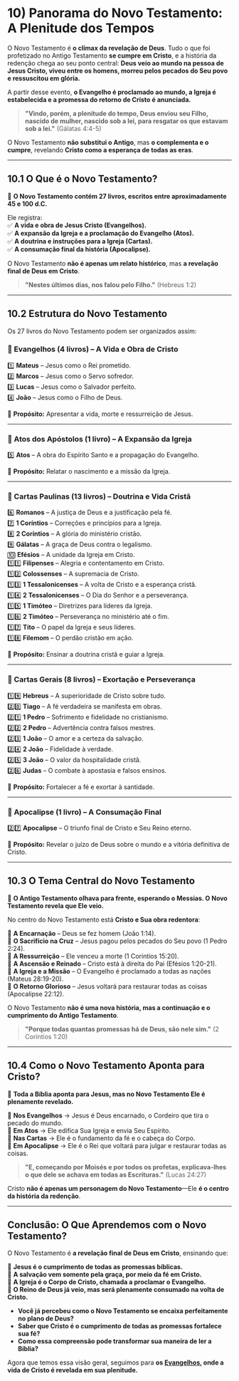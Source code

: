 # **10) Panorama do Novo Testamento: A Plenitude dos Tempos**  

O Novo Testamento é **o clímax da revelação de Deus**. Tudo o que foi profetizado no Antigo Testamento **se cumpre em Cristo**, e a história da redenção chega ao seu ponto central: **Deus veio ao mundo na pessoa de Jesus Cristo, viveu entre os homens, morreu pelos pecados do Seu povo e ressuscitou em glória.**  

A partir desse evento, **o Evangelho é proclamado ao mundo, a Igreja é estabelecida e a promessa do retorno de Cristo é anunciada.**  

> **"Vindo, porém, a plenitude do tempo, Deus enviou seu Filho, nascido de mulher, nascido sob a lei, para resgatar os que estavam sob a lei."** (Gálatas 4:4-5)  

O Novo Testamento **não substitui o Antigo**, mas **o complementa e o cumpre**, revelando **Cristo como a esperança de todas as eras**.  

---

## **10.1 O Que é o Novo Testamento?**  

📜 **O Novo Testamento contém 27 livros, escritos entre aproximadamente 45 e 100 d.C.**  

Ele registra:  
✅ **A vida e obra de Jesus Cristo (Evangelhos).**  
✅ **A expansão da Igreja e a proclamação do Evangelho (Atos).**  
✅ **A doutrina e instruções para a Igreja (Cartas).**  
✅ **A consumação final da história (Apocalipse).**  

O Novo Testamento **não é apenas um relato histórico**, mas **a revelação final de Deus em Cristo**.  

> **"Nestes últimos dias, nos falou pelo Filho."** (Hebreus 1:2)  

---

## **10.2 Estrutura do Novo Testamento**  

Os 27 livros do Novo Testamento podem ser organizados assim:  

### **📖 Evangelhos (4 livros) – A Vida e Obra de Cristo**  
1️⃣ **Mateus** – Jesus como o Rei prometido.  
2️⃣ **Marcos** – Jesus como o Servo sofredor.  
3️⃣ **Lucas** – Jesus como o Salvador perfeito.  
4️⃣ **João** – Jesus como o Filho de Deus.  

🔹 **Propósito:** Apresentar a vida, morte e ressurreição de Jesus.  

---

### **📖 Atos dos Apóstolos (1 livro) – A Expansão da Igreja**  
5️⃣ **Atos** – A obra do Espírito Santo e a propagação do Evangelho.  

🔹 **Propósito:** Relatar o nascimento e a missão da Igreja.  

---

### **📖 Cartas Paulinas (13 livros) – Doutrina e Vida Cristã**  
6️⃣ **Romanos** – A justiça de Deus e a justificação pela fé.  
7️⃣ **1 Coríntios** – Correções e princípios para a Igreja.  
8️⃣ **2 Coríntios** – A glória do ministério cristão.  
9️⃣ **Gálatas** – A graça de Deus contra o legalismo.  
🔟 **Efésios** – A unidade da Igreja em Cristo.  
1️⃣1️⃣ **Filipenses** – Alegria e contentamento em Cristo.  
1️⃣2️⃣ **Colossenses** – A supremacia de Cristo.  
1️⃣3️⃣ **1 Tessalonicenses** – A volta de Cristo e a esperança cristã.  
1️⃣4️⃣ **2 Tessalonicenses** – O Dia do Senhor e a perseverança.  
1️⃣5️⃣ **1 Timóteo** – Diretrizes para líderes da Igreja.  
1️⃣6️⃣ **2 Timóteo** – Perseverança no ministério até o fim.  
1️⃣7️⃣ **Tito** – O papel da Igreja e seus líderes.  
1️⃣8️⃣ **Filemom** – O perdão cristão em ação.  

🔹 **Propósito:** Ensinar a doutrina cristã e guiar a Igreja.  

---

### **📖 Cartas Gerais (8 livros) – Exortação e Perseverança**  
1️⃣9️⃣ **Hebreus** – A superioridade de Cristo sobre tudo.  
2️⃣0️⃣ **Tiago** – A fé verdadeira se manifesta em obras.  
2️⃣1️⃣ **1 Pedro** – Sofrimento e fidelidade no cristianismo.  
2️⃣2️⃣ **2 Pedro** – Advertência contra falsos mestres.  
2️⃣3️⃣ **1 João** – O amor e a certeza da salvação.  
2️⃣4️⃣ **2 João** – Fidelidade à verdade.  
2️⃣5️⃣ **3 João** – O valor da hospitalidade cristã.  
2️⃣6️⃣ **Judas** – O combate à apostasia e falsos ensinos.  

🔹 **Propósito:** Fortalecer a fé e exortar à santidade.  

---

### **📖 Apocalipse (1 livro) – A Consumação Final**  
2️⃣7️⃣ **Apocalipse** – O triunfo final de Cristo e Seu Reino eterno.  

🔹 **Propósito:** Revelar o juízo de Deus sobre o mundo e a vitória definitiva de Cristo.  

---

## **10.3 O Tema Central do Novo Testamento**  

📖 **O Antigo Testamento olhava para frente, esperando o Messias. O Novo Testamento revela que Ele veio.**  

No centro do Novo Testamento está **Cristo e Sua obra redentora**:  

🔹 **A Encarnação** – Deus se fez homem (João 1:14).  
🔹 **O Sacrifício na Cruz** – Jesus pagou pelos pecados do Seu povo (1 Pedro 2:24).  
🔹 **A Ressurreição** – Ele venceu a morte (1 Coríntios 15:20).  
🔹 **A Ascensão e Reinado** – Cristo está à direita do Pai (Efésios 1:20-21).  
🔹 **A Igreja e a Missão** – O Evangelho é proclamado a todas as nações (Mateus 28:19-20).  
🔹 **O Retorno Glorioso** – Jesus voltará para restaurar todas as coisas (Apocalipse 22:12).  

O Novo Testamento **não é uma nova história, mas a continuação e o cumprimento do Antigo Testamento**.  

> **"Porque todas quantas promessas há de Deus, são nele sim."** (2 Coríntios 1:20)  

---

## **10.4 Como o Novo Testamento Aponta para Cristo?**  

📖 **Toda a Bíblia aponta para Jesus, mas no Novo Testamento Ele é plenamente revelado.**  

🔹 **Nos Evangelhos** → Jesus é Deus encarnado, o Cordeiro que tira o pecado do mundo.  
🔹 **Em Atos** → Ele edifica Sua Igreja e envia Seu Espírito.  
🔹 **Nas Cartas** → Ele é o fundamento da fé e o cabeça do Corpo.  
🔹 **Em Apocalipse** → Ele é o Rei que voltará para julgar e restaurar todas as coisas.  

> **"E, começando por Moisés e por todos os profetas, explicava-lhes o que dele se achava em todas as Escrituras."** (Lucas 24:27)  

Cristo **não é apenas um personagem do Novo Testamento**—Ele **é o centro da história da redenção**.  

---

## **Conclusão: O Que Aprendemos com o Novo Testamento?**  

O Novo Testamento é **a revelação final de Deus em Cristo**, ensinando que:  

📖 **Jesus é o cumprimento de todas as promessas bíblicas.**  
📖 **A salvação vem somente pela graça, por meio da fé em Cristo.**  
📖 **A Igreja é o Corpo de Cristo, chamada a proclamar o Evangelho.**  
📖 **O Reino de Deus já veio, mas será plenamente consumado na volta de Cristo.**  

- **Você já percebeu como o Novo Testamento se encaixa perfeitamente no plano de Deus?**  
- **Saber que Cristo é o cumprimento de todas as promessas fortalece sua fé?**  
- **Como essa compreensão pode transformar sua maneira de ler a Bíblia?**  

Agora que temos essa visão geral, seguimos para **os [Evangelhos](evangelhos.md), onde a vida de Cristo é revelada em sua plenitude.**  
